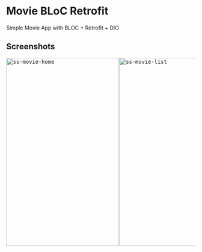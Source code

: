# Movie BLoC Retrofit

Simple Movie App with BLOC + Retrofit + DIO

## Screenshots
<pre>
<img src="https://github.com/fionicholas/Movie-BLOC-Retrofit/blob/master/screenshot/movie.png" alt="ss-movie-home" width="300" height="500" /><img src="https://github.com/fionicholas/Movie-BLOC-Retrofit/blob/master/screenshot/popular_pages.png" alt="ss-movie-list" width="300" height="500" /><img src="https://github.com/fionicholas/Movie-BLOC-Retrofit/blob/master/screenshot/new_detail_movie.png" alt="ss-new-movie-detail" width="300" height="500" /><img src="https://github.com/fionicholas/Movie-BLOC-Retrofit/blob/master/screenshot/movie_detail.png" alt="ss-movie-detail" width="300" height="500" />
</pre>
